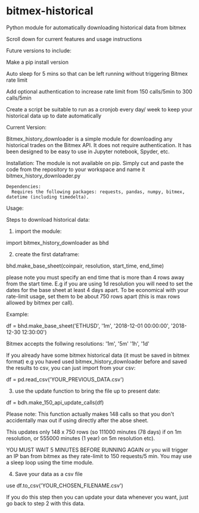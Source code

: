 # bitmex-historical
Python module for automatically downloading historical data from bitmex

Scroll down for current features and usage instructions

Future versions to include:
  
  Make a pip install version

  Auto sleep for 5 mins so that can be left running without triggering Bitmex rate limit
  
  Add optional authentication to increase rate limit from 150 calls/5min to 300 calls/5min

  Create a script be suitable to run as a cronjob every day/ week to keep your historical data up to date automatically
 
 
Current Version:

  Bitmex_history_downloader is a simple module for downloading any historical trades on the Bitmex API. It does not require authentication. It has been designed to be easy to use in Jupyter notebook, Spyder, etc.
  
  Installation:
    The module is not available on pip. Simply cut and paste the code from the repository to your workspace and name it bitmex_history_downloader.py
    
    Dependencies:
      Requires the following packages: requests, pandas, numpy, bitmex, datetime (including timedelta).
      
 
 Usage:
 
 Steps to download historical data:
 
1. import the module:
 
 import bitmex_history_downloader as bhd
 
 
2. create the first dataframe:

bhd.make_base_sheet(coinpair, resolution, start_time, end_time)

please note you must specify an end time that is more than 4 rows away from the start time. E.g if you are using 1d resolution you will need to set the dates for the base sheet at least 4 days apart. To be economical with your rate-limit usage, set them to be about 750 rows apart (this is max rows allowed by bitmex per call).

Example:

df = bhd.make_base_sheet('ETHUSD', '1m', '2018-12-01 00:00:00', '2018-12-30 12:30:00')

Bitmex accepts the follwing resolutions: '1m', '5m' '1h', '1d'

If you already have some bitmex historical data (it must be saved in bitmex format) e.g you haved used bitmex_history_downloader before and saved the results to csv, you can just import from your csv:

df = pd.read_csv('YOUR_PREVIOUS_DATA.csv')


3. use the update function to bring the file up to present date:

df = bdh.make_150_api_update_calls(df)

Please note: This function actually makes 148 calls so that you don't accidentally max out if using directly after the abse sheet.

This updates only 148 x 750 rows (so 111000 minutes (78 days) if on 1m resolution, or 555000 minutes (1 year) on 5m resolution etc).

YOU MUST WAIT 5 MINUTES BEFORE RUNNING AGAIN or you will trigger an IP ban from bitmex as they rate-limit to 150 requests/5 min. You may use a sleep loop using the time module.


4. Save your data as a csv file

use df.to_csv('YOUR_CHOSEN_FILENAME.csv')

If you do this step then you can update your data whenever you want, just go back to step 2 with this data. 

    
  
